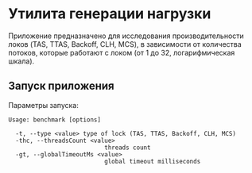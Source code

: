 # Утилита генерации нагрузки

Приложение предназначено для исследования производительности локов (TAS, TTAS, Backoff, CLH, MCS), в зависимости от количества потоков, которые работают с локом (от 1 до 32, логарифмическая шкала).

## Запуск приложения


Параметры запуска:

```shell
Usage: benchmark [options]

  -t, --type <value> type of lock (TAS, TTAS, Backoff, CLH, MCS)
  -thc, --threadsCount <value>
                           threads count
  -gt, --globalTimeoutMs <value>
                           global timeout milliseconds

```

